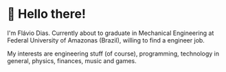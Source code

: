 # 👋 Hello there!

I'm Flávio Dias. Currently about to graduate in Mechanical Engineering at Federal University of Amazonas (Brazil), willing to find a engineer job.

My interests are engineering stuff (of course), programming, technology in general, physics, finances, music and games.

